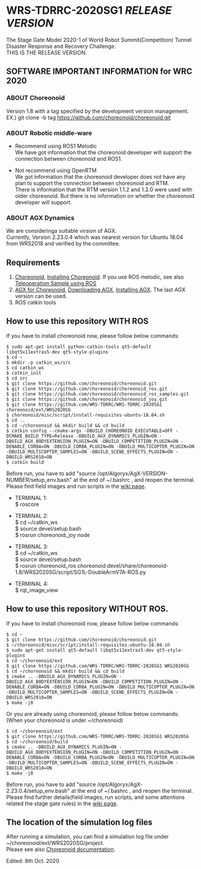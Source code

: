# WRS-TDRRC-2020SG1  _RELEASE VERSION_  
The Stage Gate Model 2020-1 of World Robot Summit(Competition) Tunnel Disaster Response and Recovery Challenge.  
THIS IS THE RELEASE VERSION.  

## SOFTWARE IMPORTANT INFORMATION for WRC 2020  
### ABOUT Choreonoid  
Version 1.8 with a tag specified by the development version management.  
EX.) git clone -b tag https://github.com/choreonoid/choreonoid.git  
  
### ABOUT Robotic middle-ware  
 * Recommend using ROS1 Melodic  
We have got information that the choreonoid developer will support the connection between choreonoid and ROS1.  
  
 * Not recommend using OpenRTM  
We got information that the choreonoid developer does not have any plan to support the connection between choreonoid and RTM.  
There is information that the RTM version 1.1.2 and 1.2.0 were used with older choreonoid. But there is no information on whether the choreonoid developer will support.  
  
### ABOUT AGX Dynamics  
We are consideringa suitable virsion of AGX.  
Currently, Version 2.23.0.4 which was nearest version for Ubuntu 18.04 from WRS2018 and verified by the committee.  
  

## Requirements  

  1. [Choreonoid](https://choreonoid.org/en/manuals/latest/index.html), [Installing Choreonoid](https://choreonoid.org/en/manuals/latest/install/build-ubuntu.html#development-version). If you use ROS melodic, see also [Teleoperation Sample using ROS](https://choreonoid.org/en/manuals/latest/wrs2018/teleoperation-ros.html)  
  2. [AGX for Choreonoid](https://choreonoid.org/en/manuals/latest/agxdynamics/index.html), [Downloading AGX](https://www.algoryx.se/download/?id=1887), [Installing AGX](https://www.algoryx.se/documentation/complete/agx/tags/latest/UserManual/source/installation.html#install-on-ubuntu-16-04). The last AGX version can be used.  
  3. ROS catkin tools  
 
## How to use this repository WITH ROS  
If you have to install choreonoid now, please follow below commands:  

    $ sudo apt-get install python-catkin-tools qt5-default libqt5x11extras5-dev qt5-style-plugins  
    $ cd ~  
    $ mkdir -p catkin_ws/src  
    $ cd catkin_ws  
    $ catkin_init  
    $ cd src  
    $ git clone https://github.com/choreonoid/choreonoid.git  
    $ git clone https://github.com/choreonoid/choreonoid_ros.git  
    $ git clone https://github.com/choreonoid/choreonoid_ros_samples.git  
    $ git clone https://github.com/choreonoid/choreonoid_joy.git  
    $ git clone https://github.com/WRS-TDRRC/WRS-TDRRC-2020SG1 choreonoid/ext/WRS2020SG  
    $ choreonoid/misc/script/install-requisites-ubuntu-18.04.sh  
    $ cd ..  
    $ cd ~/choreonoid && mkdir build && cd build  
    $ catkin config --cmake-args -DBUILD_CHOREONOID_EXECUTABLE=OFF -DCMAKE_BUILD_TYPE=Release -DBUILD_AGX_DYNAMICS_PLUGIN=ON -DBUILD_AGX_BODYEXTENSION_PLUGIN=ON -DBUILD_COMPETITION_PLUGIN=ON -DENABLE_CORBA=ON -DBUILD_CORBA_PLUGIN=ON -DBUILD_MULTICOPTER_PLUGIN=ON -DBUILD_MULTICOPTER_SAMPLES=ON -DBUILD_SCENE_EFFECTS_PLUGIN=ON -DBUILD_WRS2018=ON  
    $ catkin build   

Before run, you have to add "source /opt/Algoryx/AgX-VERSION-NUMBER/setup_env.bash" at the end of ~/.bashrc , and reopen the terminal.  
Please find field images and run scripts in the [wiki page](https://github.com/WRS-TDRRC/WRS-TDRRC-2020SG1/wiki).  

* TERMINAL 1:  
    $ roscore  

* TERMINAL 2:  
    $ cd ~/catkin_ws  
    $ source devel/setup.bash  
    $ rosrun choreonoid_joy node  

* TERMINAL 3:  
    $ cd ~/catkin_ws  
    $ source devel/setup.bash  
    $ rosrun choreonoid_ros choreonoid devel/share/choreonoid-1.8/WRS2020SG/script/SG1L-DoubleArmV7A-ROS.py  

* TERMINAL 4:  
    $ rqt_image_view  

## How to use this repository WITHOUT ROS.  
If you have to install choreonoid now, please follow below commands:  

    $ cd ~  
    $ git clone https://github.com/choreonoid/choreonoid.git  
    $ ~/choreonoid/misc/script/install-requisites-ubuntu-18.04.sh  
    $ sudo apt-get install qt5-default libqt5x11extras5-dev qt5-style-plugins  
    $ cd ~/choreonoid/ext  
    $ git clone https://github.com/WRS-TDRRC/WRS-TDRRC-2020SG1 WRS2020SG
    $ cd ~/choreonoid && mkdir build && cd build  
    $ cmake .. -DBUILD_AGX_DYNAMICS_PLUGIN=ON -DBUILD_AGX_BODYEXTENSION_PLUGIN=ON -DBUILD_COMPETITION_PLUGIN=ON -DENABLE_CORBA=ON -DBUILD_CORBA_PLUGIN=ON -DBUILD_MULTICOPTER_PLUGIN=ON -DBUILD_MULTICOPTER_SAMPLES=ON -DBUILD_SCENE_EFFECTS_PLUGIN=ON -DBUILD_WRS2018=ON  
    $ make -j8  
  
Or you are already using choreonoid, please follow below commands:  
(When your choreonoid is under ~/choreonoid)  

    $ cd ~/choreonoid/ext  
    $ git clone https://github.com/WRS-TDRRC/WRS-TDRRC-2020SG1 WRS2020SG
    $ cd ~/choreonoid/build  
    $ cmake .. -DBUILD_AGX_DYNAMICS_PLUGIN=ON -DBUILD_AGX_BODYEXTENSION_PLUGIN=ON -DBUILD_COMPETITION_PLUGIN=ON -DENABLE_CORBA=ON -DBUILD_CORBA_PLUGIN=ON -DBUILD_MULTICOPTER_PLUGIN=ON -DBUILD_MULTICOPTER_SAMPLES=ON -DBUILD_SCENE_EFFECTS_PLUGIN=ON -DBUILD_WRS2018=ON  
    $ make -j8  

Before run, you have to add "source /opt/Algoryx/AgX-2.23.0.4/setup_env.bash" at the end of ~/.bashrc , and reopen the terminal.  
Please find further details(field images, run scripts, and some attentions related the stage gate rules) in the [wiki page](https://github.com/WRS-TDRRC/WRS-TDRRC-2020SG1/wiki).  

## The location of the simulation log files  
After running a simulation, you can find a simulation log file under ~/choreonoid/ext/WRS2020SG/project.  
Please see also [Choreonoid documentation](https://choreonoid.org/en/manuals/1.7/simulation/execution-and-playback.html).  

Edited: 8th Oct. 2020
